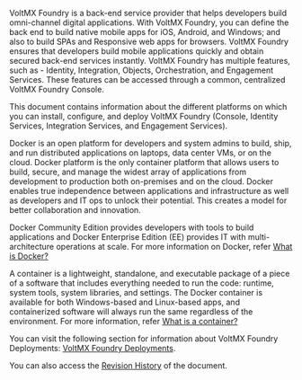 ﻿  

VoltMX Foundry is a back-end service provider that helps developers build omni-channel digital applications. With VoltMX Foundry, you can define the back end to build native mobile apps for iOS, Android, and Windows; and also to build SPAs and Responsive web apps for browsers. VoltMX Foundry ensures that developers build mobile applications quickly and obtain secured back-end services instantly. VoltMX Foundry has multiple features, such as - Identity, Integration, Objects, Orchestration, and Engagement Services. These features can be accessed through a common, centralized VoltMX Foundry Console.

This document contains information about the different platforms on which you can install, configure, and deploy VoltMX Foundry (Console, Identity Services, Integration Services, and Engagement Services).

Docker is an open platform for developers and system admins to build, ship, and run distributed applications on laptops, data center VMs, or on the cloud. Docker platform is the only container platform that allows users to build, secure, and manage the widest array of applications from development to production both on-premises and on the cloud. Docker enables true independence between applications and infrastructure as well as developers and IT ops to unlock their potential. This creates a model for better collaboration and innovation.

Docker Community Edition provides developers with tools to build applications and Docker Enterprise Edition (EE) provides IT with multi-architecture operations at scale. For more information on Docker, refer [What is Docker?](https://www.docker.com/what-docker)

A container is a lightweight, standalone, and executable package of a piece of a software that includes everything needed to run the code: runtime, system tools, system libraries, and settings. The Docker container is available for both Windows-based and Linux-based apps, and containerized software will always run the same regardless of the environment. For more information, refer [What is a container?](https://www.docker.com/what-container)

You can visit the following section for information about VoltMX Foundry Deployments: [VoltMX Foundry Deployments](foundry_deployments.md).

You can also access the [Revision History](revision_history.md) of the document.
